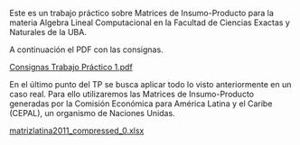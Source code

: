 Este es un trabajo práctico sobre Matrices de Insumo-Producto para la materia Algebra Lineal Computacional en la Facultad de Ciencias Exactas y Naturales de la UBA.

A continuación el PDF con las consignas.

[Consignas Trabajo Práctico 1.pdf](https://github.com/user-attachments/files/17527466/Consignas.Trabajo.Practico.1.pdf)

En el último punto del TP se busca aplicar todo lo visto anteriormente en un caso real. Para ello utilizaremos las Matrices de Insumo-Producto generadas
por la Comisión Económica para América Latina y el Caribe (CEPAL), un organismo de
Naciones Unidas.

[matrizlatina2011_compressed_0.xlsx](https://github.com/user-attachments/files/17530795/matrizlatina2011_compressed_0.xlsx)
